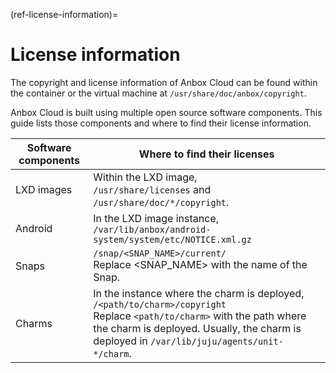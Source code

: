 (ref-license-information)=
# License information
The copyright and license information of Anbox Cloud can be found within the container or the virtual machine at `/usr/share/doc/anbox/copyright`.

Anbox Cloud is built using multiple open source software components. This guide lists those components and where to find their license information.

| Software components | Where to find their licenses |
|--|--|
| LXD images | Within the LXD image, <br/>`/usr/share/licenses` and `/usr/share/doc/*/copyright`. |
| Android | In the LXD image instance, <br/> `/var/lib/anbox/android-system/system/etc/NOTICE.xml.gz` |
| Snaps | `/snap/<SNAP_NAME>/current/` </br>Replace <SNAP_NAME> with the name of the Snap.|
| Charms | In the instance where the charm is deployed, `/<path/to/charm>/copyright` <br/> Replace `<path/to/charm>` with the path where the charm is deployed. Usually, the charm is deployed in `/var/lib/juju/agents/unit-*/charm`. |
